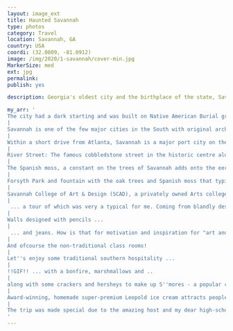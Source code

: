 ```yaml
---
layout: image_ext
title: Haunted Savannah
type: photos
category: Travel
location: Savannah, GA
country: USA
coordi: (32.0809, -81.0912)
image: /img/2020/1-savannah/cover-min.jpg
MarkerSize: med
ext: jpg
permalink:
publish: yes

description: Georgia's oldest city and the birthplace of the state, Savannah has great historic importance. Also, the city is touted as one of America’s most haunted cities. With one of the largest historic district centre in the country, the city is famous for its numerous and elaborate public squares.

my_arr: '
The city had a dark starting and was built on Native American Burial grounds. Waves of tragic and violent events—bloody skirmishes, civil war, slavery, epidemics and hurricanes just fueled the ghost stories more!
|
Savannah is one of the few major cities in the South with original architecture remaining intact, as during the civil war, mayor of Savannah gave the attackers control of the city in exchange for leaving it untorched.
|
Within a short drive from Atlanta, Savannah is a major port city on the east coast and an industrial hub for Gerogia!
|
River Street: The famous cobbledstone street in the historic centre alongside the Savannah river.
|
The Spanish moss, a constant on the trees of Savannah adds onto the eerie feeling of the city, especially at night - giving chills!
|
Forsyth Park and fountain with the oak trees and Spanish moss that typify Savannah.
|
Savannah College of Art & Design (SCAD), a privately owned Arts college now forms a integral part of the city ...
|
 ... a tour of which was very a typical for me. Coming from blandly designed engineering colleges, every corridor in this college looks like a art gallery of its own!
|
Walls designed with pencils ...
|
 ... and jeans. How is that for motivation and inspiration for "art and design" all around you?
|
And ofcourse the non-traditional class rooms!
|
Let''s enjoy some traditional southern hospitality ...
|
!!GIF!! ... with a bonfire, marshmallows and ..
|
along with some crackers and hersheys to make up S''mores - a popular campfire treat!
|
Award-winning, homemade super-premium Leopold ice cream attracts people to Savannah from all around Georgia!
|
The trip was made special due to the amazing host and my dear high-school friend @HarshitSinghal, who I met approx 6-7 years later, in a place 6000-7000 km away.
'
---
```

<!-- http://compressjpeg.com -->
<!-- http://compressimage.toolur.com/ 1024, 400-->
<!-- https://ezgif.com/optimize/ remove second and then lossy 50 -->
